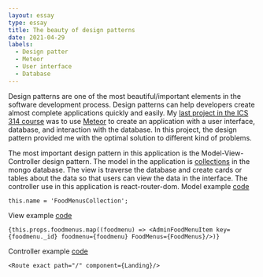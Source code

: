 ```yaml
---
layout: essay
type: essay
title: The beauty of design patterns
date: 2021-04-29
labels:
  - Design patter
  - Meteor
  - User interface
  - Database
---
```


Design patterns are one of the most beautiful/important elements in the software development process. Design patterns can help developers create almost complete applications quickly and easily. My [last project in the ICS 314 course](https://manoa-hunger-helper.github.io/) was to use [Meteor](https://www.meteor.com/) to create an application with a user interface, database, and interaction with the database. In this project, the design pattern provided me with the optimal solution to different kind of problems.

The most important design pattern in this application is the Model-View-Controller design pattern. The model in the application is [collections](https://docs.meteor.com/api/collections.html) in the mongo database. The view is traverse the database and create cards or tables about the data so that users can view the data in the interface. The controller use in this application is react-router-dom.
Model example [code](https://github.com/manoa-hunger-helper/manoa-hunger-helper/blob/master/app/imports/api/menu/FoodMenu.js)
```
this.name = 'FoodMenusCollection';
```

View example [code](https://github.com/manoa-hunger-helper/manoa-hunger-helper/blob/master/app/imports/ui/pages/AdminManageVendors.jsx)
```
{this.props.foodmenus.map((foodmenu) => <AdminFoodMenuItem key={foodmenu._id} foodmenu={foodmenu} FoodMenus={FoodMenus}/>)}
```

Controller example [code](https://github.com/manoa-hunger-helper/manoa-hunger-helper/blob/master/app/imports/ui/layouts/App.jsx)
```
<Route exact path="/" component={Landing}/>
```
